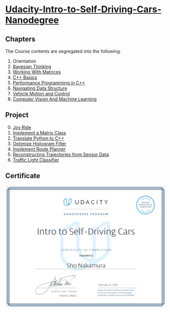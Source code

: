 # [Udacity-Intro-to-Self-Driving-Cars-Nanodegree](https://www.udacity.com/course/intro-to-self-driving-cars--nd113)

## Chapters
The Course contents are segregated into the following.

1. Orientation
2. [Bayesian Thinking](https://github.com/ShoNakamura5/Intro-to-Self-Driving-Cars-Nanodegree/tree/main/Bayesian%20Thinking)
3. [Working With Matrices](https://github.com/ShoNakamura5/Intro-to-Self-Driving-Cars-Nanodegree/tree/main/Working%20with%20Matrices)
4. [C++ Basics](https://github.com/ShoNakamura5/Intro-to-Self-Driving-Cars-Nanodegree/tree/main/C%2B%2B%20Basics)
5. [Performance Programming in C++](https://github.com/ShoNakamura5/Intro-to-Self-Driving-Cars-Nanodegree/tree/main/Performance%20Programming%20in%20C%2B%2B)
6. [Navigating Data Structure](https://github.com/ShoNakamura5/Intro-to-Self-Driving-Cars-Nanodegree/tree/main/Navigating%20Data%20Structures)
7. [Vehicle Motion and Control](https://github.com/ShoNakamura5/Intro-to-Self-Driving-Cars-Nanodegree/tree/main/Vehicle%20Motion%20and%20Control)
8. [Computer Vision And Machine Learning](https://github.com/ShoNakamura5/Intro-to-Self-Driving-Cars-Nanodegree/tree/main/Computer%20Vision%20and%20Classification)

## Project
0. [Joy Ride](https://github.com/ShoNakamura5/Intro-to-Self-Driving-Cars-Nanodegree/tree/main/Project0%20Joy%20Ride)
1. [Implement a Matrix Class](https://github.com/ShoNakamura5/Intro-to-Self-Driving-Cars-Nanodegree/tree/main/Project1%20Implement%20a%20Matrix%20Class)
2. [Translate Python to C++](https://github.com/ShoNakamura5/Intro-to-Self-Driving-Cars-Nanodegree/tree/main/Project2%20Translate%20Python%20to%20C%2B%2B)
3. [Optimize Histogram Filter](https://github.com/ShoNakamura5/Intro-to-Self-Driving-Cars-Nanodegree/tree/main/Project3_Optimize%20Histogram%20Filter)
4. [Implement Route Planner](https://github.com/ShoNakamura5/Intro-to-Self-Driving-Cars-Nanodegree/tree/main/Project4_Implement%20Route%20Planner)
5. [Reconstructing Trajectories from Sensor Data](https://github.com/ShoNakamura5/Intro-to-Self-Driving-Cars-Nanodegree/tree/main/Project5_Reconstructing%20Trajectories%20from%20Sensor%20Data)
6. [Traffic Light Classifier](https://github.com/ShoNakamura5/Intro-to-Self-Driving-Cars-Nanodegree/tree/main/Project6_Traffic%20Light%20Classifier)

## Certificate
![](https://github.com/ShoNakamura5/Intro-to-Self-Driving-Cars-Nanodegree/blob/main/Intro%20to%20Self-Driving%20Cars%20Nanodegree%20Certificate.png)


